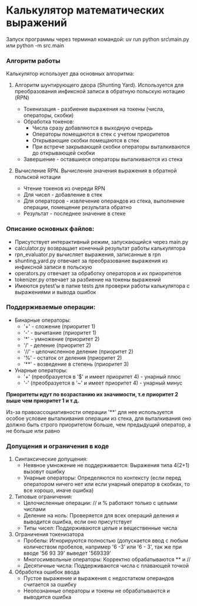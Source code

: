# Калькулятор математических выражений

Запуск программы через терминал командой:  uv run python src\main.py или python -m src.main

### Алгоритм работы
Калькулятор использует два основных алгоритма:

1. Алгоритм шунтирующего двора (Shunting Yard). Используется для преобразования инфиксной записи в обратную польскую нотацию (RPN)
   - Токенизация - разбиение выражения на токены (числа, операторы, скобки)
   - Обработка токенов:
     - Числа сразу добавляются в выходную очередь
     - Операторы помещаются в стек с учетом приоритетов
     - Открывающие скобки помещаются в стек
     - При встрече закрывающей скобки операторы выталкиваются до открывающей скобки
   - Завершение - оставшиеся операторы выталкиваются из стека

2. Вычисление RPN. Вычисление значения выражения в обратной польской нотации
   - Чтение токенов из очереди RPN
   - Для чисел - добавление в стек
   - Для операторов - извлечение операндов из стека, выполнение операции, помещение результата обратно
   - Результат - последнее значение в стеке

### Описание основных файлов:
- Присутствует интерактивный режим, запускающийся через main.py
- calculator.py возвращает конечный результат работы калькулятора
- rpn_evaluator.py вычисляет выражения, записанные в rpn
- shunting_yard.py отвечает за преобразование выражения из инфиксной записи в польскую
- operators.py отвечает за обработку операторов и их приоритетов
- tokenizer.py отвечает за разбиение на токены выражений
- Имеются pytest'ы в папке tests для проверки работы калькулятора с выражениями и вывода ошибок

### Поддерживаемые операции:
- Бинарные операторы:
  - '+' - сложение (приоритет 1)
  - '-' - вычитание (приоритет 1)
  - '*' - умножение (приоритет 2)
  - '/' - деление (приоритет 2)
  - '//' - целочисленное деление (приоритет 2)
  - '%' - остаток от деления (приоритет 2)
  - '**' - возведение в степень (приоритет 3)
- Унарные операторы:
  - '+' (преобразуется в '$' и имеет приоритет 4) - унарный плюс
  - '-' (преобразуется в '~' и имеет приоритет 4) - унарный минус

**Приоритеты идут по возрастанию их значимости, т.е приоритет 2 выше чем приоритет 1 и т.д.**

Из-за правоассоциативности операции '**' для нее используется особое условие выталкивания операции из стека,
для выталкивания оно должно быть строго приоритетом больше, чем предыдущий оператор, а не больше или равно

### Допущения и ограничения в коде
1. Синтаксические допущения:
   - Неявное умножение не поддерживается: Выражения типа 4(2+1) вызовут ошибку
   - Унарные операторы: Определяются по контексту (если перед оператором ничего нет или если унарный оператор в скобках,
   то все хорошо, иначе ошибка)
2. Типовые ограничения:
   - Целочисленные операции: // и % работают только с целыми числами
   - Деление на ноль: Проверяется для всех операций деления и выводится ошибка, если оно присутствует
   - Типы чисел: Поддерживаются целые и вещественные числа
3. Ограничения токенизатора
   - Пробелы: Игнорируются полностью (допускается ввод с любым количеством пробелов, например '6 -3' или '6 - 3',
   так же при вводе '56 93 39' выведет '569339'
   - Многосимвольные операторы: Корректно обрабатываются ** и //
   - Десятичные числа: Поддерживаются числа с плавающей точкой
4. Обработка ошибок ввода
   - Пустое выражение и выражения с недостатком операндов считается за ошибку
   - Неопознанные операторы и токены не обрабатываются и выводится ошибка

